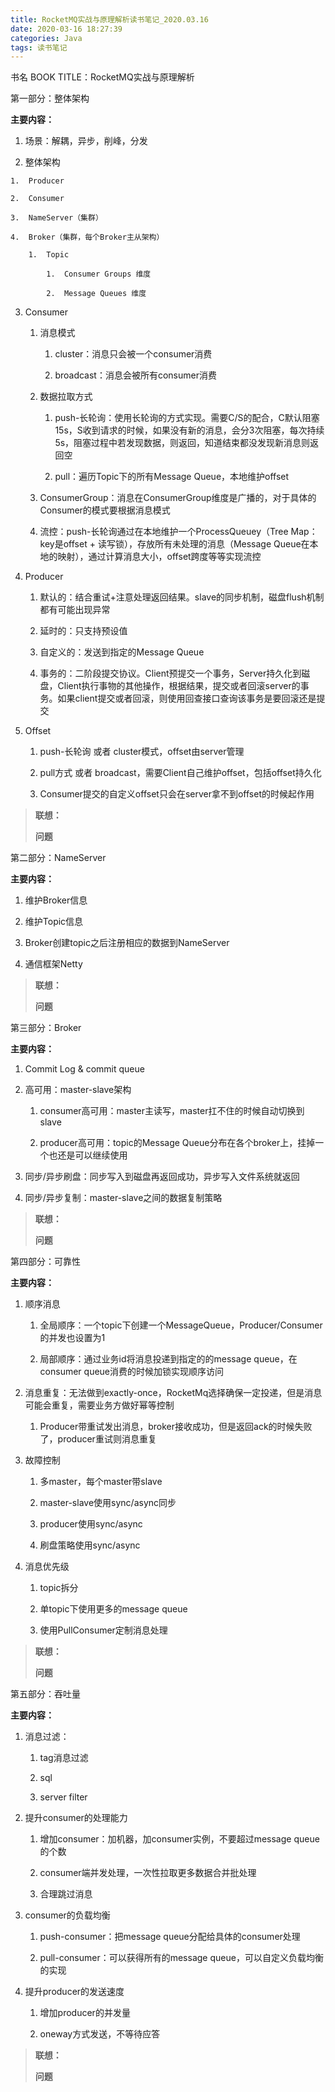 ```yaml
---
title: RocketMQ实战与原理解析读书笔记_2020.03.16
date: 2020-03-16 18:27:39
categories: Java
tags: 读书笔记
---
```

书名 BOOK TITLE：RocketMQ实战与原理解析

第一部分：整体架构

**主要内容：**

1.  场景：解耦，异步，削峰，分发

2.  整体架构
<!--more-->
    1.  Producer

    2.  Consumer

    3.  NameServer（集群）

    4.  Broker（集群，每个Broker主从架构）

        1.  Topic

            1.  Consumer Groups 维度

            2.  Message Queues 维度

3.  Consumer

    1.  消息模式

        1.  cluster：消息只会被一个consumer消费

        2.  broadcast：消息会被所有consumer消费

    2.  数据拉取方式

        1.  push-长轮询：使用长轮询的方式实现。需要C/S的配合，C默认阻塞15s，S收到请求的时候，如果没有新的消息，会分3次阻塞，每次持续5s，阻塞过程中若发现数据，则返回，知道结束都没发现新消息则返回空

        2.  pull：遍历Topic下的所有Message Queue，本地维护offset

    3.  ConsumerGroup：消息在ConsumerGroup维度是广播的，对于具体的Consumer的模式要根据消息模式

    4.  流控：push-长轮询通过在本地维护一个ProcessQueuey（Tree Map：key是offset + 读写锁），存放所有未处理的消息（Message Queue在本地的映射），通过计算消息大小，offset跨度等等实现流控

4.  Producer

    1.  默认的：结合重试+注意处理返回结果。slave的同步机制，磁盘flush机制都有可能出现异常

    2.  延时的：只支持预设值

    3.  自定义的：发送到指定的Message Queue

    4.  事务的：二阶段提交协议。Client预提交一个事务，Server持久化到磁盘，Client执行事物的其他操作，根据结果，提交或者回滚server的事务。如果client提交或者回滚，则使用回查接口查询该事务是要回滚还是提交

5.  Offset

    1.  push-长轮询 或者 cluster模式，offset由server管理

    2.  pull方式 或者 broadcast，需要Client自己维护offset，包括offset持久化

    3.  Consumer提交的自定义offset只会在server拿不到offset的时候起作用

> **联想：**
>
> **问题**

第二部分：NameServer

**主要内容：**

1.  维护Broker信息

2.  维护Topic信息

3.  Broker创建topic之后注册相应的数据到NameServer

4.  通信框架Netty

> **联想：**
>
> **问题**

第三部分：Broker

**主要内容：**

1.  Commit Log & commit queue

2.  高可用：master-slave架构

    1.  consumer高可用：master主读写，master扛不住的时候自动切换到slave

    2.  producer高可用：topic的Message Queue分布在各个broker上，挂掉一个也还是可以继续使用

3.  同步/异步刷盘：同步写入到磁盘再返回成功，异步写入文件系统就返回

4.  同步/异步复制：master-slave之间的数据复制策略

> **联想：**
>
> **问题**

第四部分：可靠性

**主要内容：**

1.  顺序消息

    1.  全局顺序：一个topic下创建一个MessageQueue，Producer/Consumer的并发也设置为1

    2.  局部顺序：通过业务id将消息投递到指定的的message queue，在consumer queue消费的时候加锁实现顺序访问

2.  消息重复：无法做到exactly-once，RocketMq选择确保一定投递，但是消息可能会重复，需要业务方做好幂等控制

    1.  Producer带重试发出消息，broker接收成功，但是返回ack的时候失败了，producer重试则消息重复

3.  故障控制

    1.  多master，每个master带slave

    2.  master-slave使用sync/async同步

    3.  producer使用sync/async

    4.  刷盘策略使用sync/async

4.  消息优先级

    1.  topic拆分

    2.  单topic下使用更多的message queue

    3.  使用PullConsumer定制消息处理

> **联想：**
>
> **问题**

第五部分：吞吐量

**主要内容：**

1.  消息过滤：

    1.  tag消息过滤

    2.  sql

    3.  server filter

2.  提升consumer的处理能力

    1.  增加consumer：加机器，加consumer实例，不要超过message queue的个数

    2.  consumer端并发处理，一次性拉取更多数据合并批处理

    3.  合理跳过消息

3.  consumer的负载均衡

    1.  push-consumer：把message queue分配给具体的consumer处理

    2.  pull-consumer：可以获得所有的message queue，可以自定义负载均衡的实现

4.  提升producer的发送速度

    1.  增加producer的并发量

    2.  oneway方式发送，不等待应答

> **联想：**
>
> **问题**

